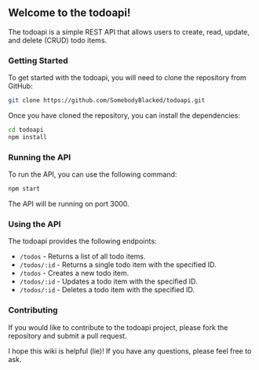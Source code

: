 ## Welcome to the todoapi!

The todoapi is a simple REST API that allows users to create, read, update, and delete (CRUD) todo items.

### Getting Started

To get started with the todoapi, you will need to clone the repository from GitHub:

```bash
git clone https://github.com/SomebodyBlacked/todoapi.git
```

Once you have cloned the repository, you can install the dependencies:

```bash
cd todoapi
npm install
```

### Running the API

To run the API, you can use the following command:

```bash
npm start
```

The API will be running on port 3000.

### Using the API

The todoapi provides the following endpoints:

* `/todos` - Returns a list of all todo items.
* `/todos/:id` - Returns a single todo item with the specified ID.
* `/todos` - Creates a new todo item.
* `/todos/:id` - Updates a todo item with the specified ID.
* `/todos/:id` - Deletes a todo item with the specified ID.

### Contributing

If you would like to contribute to the todoapi project, please fork the repository and submit a pull request.

I hope this wiki is helpful (lie)! If you have any questions, please feel free to ask.
